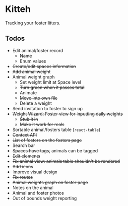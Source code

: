 # Kitteh

Tracking your foster litters.

## Todos

- Edit animal/foster record
  - ~~Name~~
  - Enum values
- ~~Create/edit spaces information~~
- ~~Add animal weight~~
- Animal weight graph
  - Set weight limit at Space level
  - ~~Turn green when it passes total~~
  - Animate
  - ~~Move into own file~~
  - Delete a weight
- Send invitation to foster to sign up
- ~~Weight Wizard: Foster view for inputting daily weights~~
  - ~~Stub it in~~
  - ~~Make it work for reals~~
- Sortable animal/fosters table (`react-table`)
- ~~Context API~~
- ~~List of fosters on the fosters page~~
- Search bar
- ~~Spaces have tags,~~ animals can be tagged
- ~~Edit elements~~
- ~~Fix animal view: animals table shouldn't be rendered~~
- ~~Add icons~~
- Improve visual design
- ~~Fix routes~~
- ~~Animal weights graph on foster page~~
- Notes on the animal
- Animal and foster photos
- Out of bounds weight reporting
